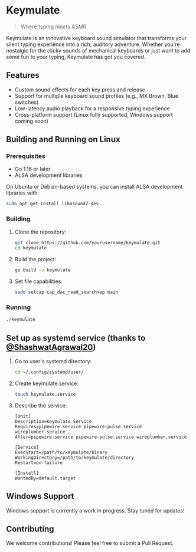 # Keymulate

> Where typing meets ASMR.

Keymulate is an innovative keyboard sound simulator that transforms your silent typing experience into a rich, auditory adventure. Whether you're nostalgic for the clicky sounds of mechanical keyboards or just want to add some fun to your typing, Keymulate has got you covered.

## Features

- Custom sound effects for each key press and release
- Support for multiple keyboard sound profiles (e.g., MX Brown, Blue switches)
- Low-latency audio playback for a responsive typing experience
- Cross-platform support (Linux fully supported, Windows support coming soon)

## Building and Running on Linux

### Prerequisites

- Go 1.16 or later
- ALSA development libraries

On Ubuntu or Debian-based systems, you can install ALSA development libraries with:

```bash
sudo apt-get install libasound2-dev
```

### Building

1. Clone the repository:
   ```bash
   git clone https://github.com/yourusername/keymulate.git
   cd keymulate
   ```

2. Build the project:
   ```bash
   go build -o keymulate
   ```

3. Set file capabilities:
    ```bash
    sudo setcap cap_dac_read_search+ep main
    ```

### Running

```bash
./keymulate
```

## Set up as systemd service (thanks to [@ShashwatAgrawal20](https://github.com/ShashwatAgrawal20/))
1. Go to user's systemd directory:
    ```bash
    cd ~/.config/systemd/user/
    ```

2. Create keymulate.service:
    ```bash
    touch keymulate.service
    ```

3. Describe the service:
    ```
    [Unit]
    Description=Keymulate Service
    Requires=pipewire.service pipewire-pulse.service wireplumber.service
    After=pipewire.service pipewire-pulse.service wireplumber.service

    [Service]
    ExecStart=/path/to/keymulate/binary
    WorkingDirectory=/path/to/keymulate/directory
    Restart=on-failure

    [Install]
    WantedBy=default.target
    ```  

## Windows Support

Windows support is currently a work in progress. Stay tuned for updates!

## Contributing

We welcome contributions! Please feel free to submit a Pull Request.
